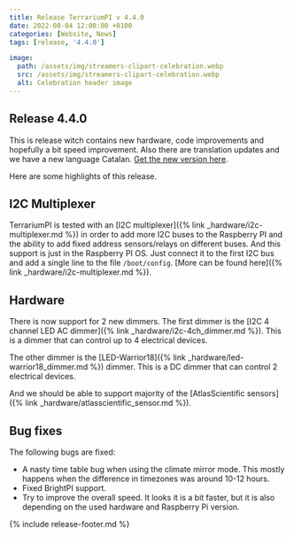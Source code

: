 ```yaml
---
title: Release TerrariumPI v 4.4.0
date: 2022-08-04 12:00:00 +0100
categories: [Website, News]
tags: [release, '4.4.0']

image:
  path: /assets/img/streamers-clipart-celebration.webp
  src: /assets/img/streamers-clipart-celebration.webp
  alt: Celebration header image
---
```


## Release 4.4.0

This is release witch contains new hardware, code improvements and hopefully a bit speed improvement. Also there are translation updates and we have a new language Catalan. [Get the new version here](https://github.com/theyosh/TerrariumPI/releases/tag/4.4.0).

Here are some highlights of this release.

## I2C Multiplexer

TerrariumPI is tested with an [I2C multiplexer]({% link _hardware/i2c-multiplexer.md %}) in order to add more I2C buses to the Raspberry PI and the ability to add fixed address sensors/relays on different buses. And this support is just in the Raspberry PI OS. Just connect it to the first I2C bus and add a single line to the file `/boot/config`. [More can be found here]({% link _hardware/i2c-multiplexer.md %}).

## Hardware

There is now support for 2 new dimmers. The first dimmer is the [I2C 4 channel LED AC dimmer]({% link _hardware/i2c-4ch_dimmer.md %}). This is a dimmer that can control up to 4 electrical devices.

The other dimmer is the [LED-Warrior18]({% link _hardware/led-warrior18_dimmer.md %}) dimmer. This is a DC dimmer that can control 2 electrical devices.

And we should be able to support majority of the [AtlasScientific sensors]({% link _hardware/atlasscientific_sensor.md %}).

## Bug fixes

The following bugs are fixed:

- A nasty time table bug when using the climate mirror mode. This mostly happens when the difference in timezones was around 10-12 hours.
- Fixed BrightPI support.
- Try to improve the overall speed. It looks it is a bit faster, but it is also depending on the used hardware and Raspberry Pi version.

{% include release-footer.md %}
